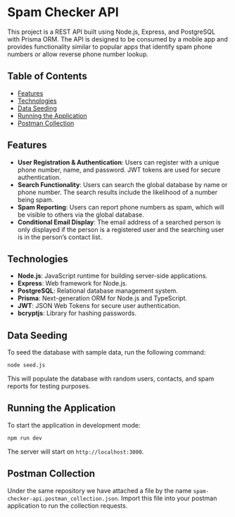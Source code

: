 # Spam Checker API

This project is a REST API built using Node.js, Express, and PostgreSQL with Prisma ORM. The API is designed to be consumed by a mobile app and provides functionality similar to popular apps that identify spam phone numbers or allow reverse phone number lookup.

## Table of Contents

- [Features](#features)
- [Technologies](#technologies)
- [Data Seeding](#data-seeding)
- [Running the Application](#running-the-application)
- [Postman Collection](#postman-collection)

## Features

- **User Registration & Authentication**: Users can register with a unique phone number, name, and password. JWT tokens are used for secure authentication.
- **Search Functionality**: Users can search the global database by name or phone number. The search results include the likelihood of a number being spam.
- **Spam Reporting**: Users can report phone numbers as spam, which will be visible to others via the global database.
- **Conditional Email Display**: The email address of a searched person is only displayed if the person is a registered user and the searching user is in the person’s contact list.

## Technologies

- **Node.js**: JavaScript runtime for building server-side applications.
- **Express**: Web framework for Node.js.
- **PostgreSQL**: Relational database management system.
- **Prisma**: Next-generation ORM for Node.js and TypeScript.
- **JWT**: JSON Web Tokens for secure user authentication.
- **bcryptjs**: Library for hashing passwords.

## Data Seeding

To seed the database with sample data, run the following command:

```bash
node seed.js
```

This will populate the database with random users, contacts, and spam reports for testing purposes.

## Running the Application

To start the application in development mode:

```bash
npm run dev
```

The server will start on `http://localhost:3000`.

## Postman Collection

Under the same repository we have attached a file by the name `spam-checker-api.postman_collection.json`. Import this file into your postman application to run the collection requests.